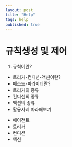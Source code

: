 ```yaml
---
layout: post
title: "Help"
tags: help
published: true
---
```



# 규칙생성 및 제어
1. 규칙이란?
* 트리거-컨디션-액션이란?
* 메소드-파라미터란?
* 트리거의 종류
* 컨디션의 종류
* 액션의 종류
* 활용사례 따라해보기

- 에이전트
- 트리거
- 컨디션
- 액션
